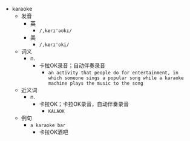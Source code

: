 - karaoke
  - 发音
    - 英
      - `/,kærɪ'əʊkɪ/`
    - 美
      - `/,kærɪ'oki/`
  - 词义
    - n.
      - 卡拉OK录音；自动伴奏录音
        - `an activity that people do for entertainment, in which someone sings a popular song while a karaoke machine plays the music to the song`
  - 近义词
    - n.
      - 卡拉OK；卡拉OK录音，自动伴奏录音
        - `KALAOK`
  - 例句
    - `a karaoke bar`
      - 卡拉OK酒吧


